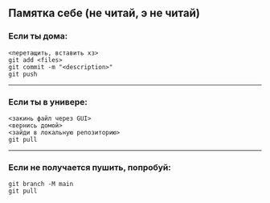 ## Памятка себе (не читай, э не читай) ##

### Если ты дома: ###
`<перетащить, вставить хз>`\
`git add <files>`\
`git commit -m "<description>"`\
`git push`

<hr>

### Если ты в универе: ###
`<закинь файл через GUI>`\
`<вернись домой>`\
`<зайди в локальную репозиторию>`\
`git pull`

<hr>

### Если не получается пушить, попробуй: ###
`git branch -M main`\
`git pull`
